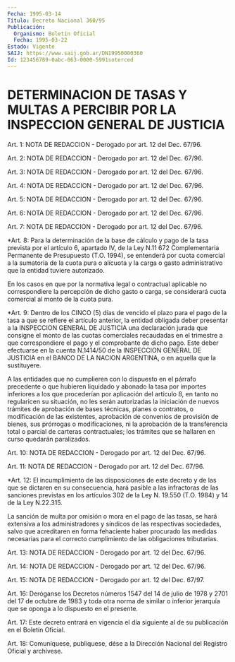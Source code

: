 ```yaml
---
Fecha: 1995-03-14
Título: Decreto Nacional 360/95
Publicación:
  Organismo: Boletín Oficial
  Fecha: 1995-03-22
Estado: Vigente
SAIJ: https://www.saij.gob.ar/DN19950000360
Id: 123456789-0abc-063-0000-5991soterced
---
```

# DETERMINACION DE TASAS Y MULTAS A PERCIBIR POR LA INSPECCION GENERAL DE JUSTICIA

<a id="1"></a>
Art.  1:  NOTA DE REDACCION - Derogado por art. 12 del Dec. 67/96.

<a id="2"></a>
Art.  2: NOTA DE REDACCION - Derogado por art. 12 del Dec. 67/96.

<a id="3"></a>
Art.  3: NOTA DE REDACCION -  Derogado por art. 12 del Dec. 67/96.

<a id="4"></a>
Art. 4: NOTA DE REDACCION - Derogado por art. 12 del Dec. 67/96.

<a id="5"></a>
Art.  5: NOTA DE REDACCION - Derogado por art. 12 del Dec. 67/96.

<a id="6"></a>
Art.  6: NOTA DE REDACCION - Derogado por art. 12 del Dec. 67/96.

<a id="7"></a>
Art. 7: NOTA DE REDACCION - Derogado por art. 12 del Dec. 67/96.

<a id="8"></a>
*Art. 8: Para la determinación de la base de cálculo y pago de la tasa  prevista  por  el  artículo 6, apartado IV, de la Ley N.11 672 Complementaria  Permanente  de  Presupuesto  (T.O.  1994),  se entenderá por cuota comercial  a  la  sumatoria  de la cuota pura o alícuota y la carga o gasto administrativo que la  entidad  tuviere autorizado.

En  los  casos  en  que  por  la  normativa  legal  o  contractual aplicable no correspondiere la percepción de dicho gasto  o  carga, se   considerará  cuota  comercial  al  monto  de  la  cuota  pura.

<a id="9"></a>
*Art. 9: Dentro de los CINCO (5) días de vencido el plazo para el pago  de  la  tasa  a  que  se  refiere el artículo anterior, la entidad  obligada deber  presentar a  la  INSPECCION    GENERAL  DE JUSTICIA una  declaración  jurada  que  consigne  el  monto  de las cuotas  comerciales recaudadas en el trimestre a que correspondiere el pago y  el comprobante de dicho pago. Este deber  efectuarse en la cuenta N.1414/50  de  la  INSPECCION  GENERAL  DE JUSTICIA en el BANCO  DE  LA  NACION  ARGENTINA,  o en aquella que la sustituyere.

A las entidades que no cumplieren con  lo  dispuesto en el párrafo precedente  o    que  hubieren  liquidado  y abonado  la  tasa  por importes  inferiores  a los  que  procederían por  aplicación  del artículo 8, en tanto no regularicen su  situación,  no  les  serán autorizadas  la  iniciación  de  nuevos  trámites  de aprobación de bases  técnicas,  planes  o  contratos,  o  modificación  de    las existentes,  aprobación  de  convenios de  provisión de bienes, sus prórrogas o modificaciones, ni  la  aprobación  de la transferencia total  o parcial de carteras contractuales; los trámites  que  se hallaren en curso quedarán paralizados.

<a id="10"></a>
Art.  10: NOTA DE REDACCION - Derogado por art. 12 del Dec. 67/96.

<a id="11"></a>
Art.  11: NOTA DE REDACCION - Derogado por art. 12 del Dec. 67/96.

<a id="12"></a>
*Art.  12:  El  incumplimiento  de  las  disposiciones de este decreto y de las que se dictaren en su consecuencia,  hará  pasible a  las infractoras de las sanciones previstas en los artículos  302 de la  Ley  N.  19.550  (T.O.  1984)  y 14 de la Ley N.22.315.

La sanción de multa por omisión o mora  en  el  pago de las tasas, se  hará  extensiva  a  los  administradores  y  síndicos   de  las respectivas  sociedades,  salvo que acreditaren en forma fehaciente haber procurado las medidas necesarias para el correcto cumplimiento de las obligaciones tributarias.

<a id="13"></a>
Art.  13: NOTA DE REDACCION - Derogado por art. 12 del Dec. 67/96.

<a id="14"></a>
Art. 14: NOTA DE REDACCION - Derogado por art. 12 del Dec. 67/96.

<a id="15"></a>
Art.  15: NOTA DE REDACCION - Derogado por art. 12 del Dec. 67/97.

<a id="16"></a>
Art.  16: Deróganse los Decretos números 1547 del 14 de julio de 1978 y 2701  del  17  de  octubre  de  1983 y toda otra norma de similar o inferior jerarquía que se oponga  a  lo  dispuesto  en el presente.

<a id="17"></a>
Art. 17: Este decreto entrará en vigencia el día siguiente al de su publicación en el Boletín Oficial.

<a id="18"></a>
Art. 18: Comuníquese, publíquese, dése a la Dirección Nacional del Registro Oficial y archívese.